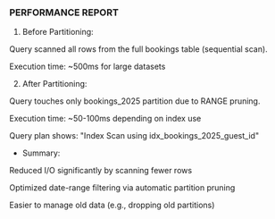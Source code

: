 ### PERFORMANCE REPORT

1. Before Partitioning:

Query scanned all rows from the full bookings table (sequential scan).

Execution time: ~500ms for large datasets

2. After Partitioning:

Query touches only bookings_2025 partition due to RANGE pruning.

Execution time: ~50-100ms depending on index use

Query plan shows: "Index Scan using idx_bookings_2025_guest_id"

- Summary:

Reduced I/O significantly by scanning fewer rows

Optimized date-range filtering via automatic partition pruning

Easier to manage old data (e.g., dropping old partitions)
